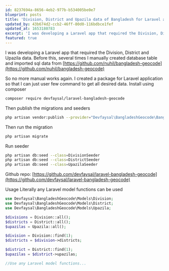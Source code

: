 ```yaml
---
id: 8237694a-8656-4eb2-977b-b534005be0e7
blueprint: posts
title: 'Division, District and Upazila data of Bangladesh for Laravel application'
updated_by: 43b674d2-ccb2-46ff-80d0-116bdbce1fef
updated_at: 1653180783
excerpt: 'I was developing a Laravel app that required the Division, District and Upazila data.Before this, several times I manually created database table and imported sql data from https://github.com/nuhil/ba ...'
featured: true
---
```

I was developing a Laravel app that required the Division, District and Upazila data.
Before this, several times I manually created database table and imported sql data from [https://github.com/nuhil/bangladesh-geocode](https://github.com/nuhil/bangladesh-geocode) 

So no more manual works again. I created a package for Laravel application so that I can just user few command to get all desired data.
Install using composer 
```bash
composer require devfaysal/laravel-bangladesh-geocode
```

Then publish the migrations and seeders
```bash
php artisan vendor:publish --provider="Devfaysal\BangladeshGeocode\BangladeshGeocodeServiceProvider"
```

Then run the migration
```bash
php artisan migrate
```

Run seeder

```bash
php artisan db:seed --class=DivisionSeeder
php artisan db:seed --class=DistrictSeeder
php artisan db:seed --class=UpazilaSeeder
```

Github repo: [https://github.com/devfaysal/laravel-bangladesh-geocode](https://github.com/devfaysal/laravel-bangladesh-geocode)

Usage
Literally any Laravel model functions can be used

```php
use Devfaysal\BangladeshGeocode\Models\Division;
use Devfaysal\BangladeshGeocode\Models\District;
use Devfaysal\BangladeshGeocode\Models\Upazila;

$divisions = Division::all();
$districts = District::all();
$upazilas = Upazila::all();

$division = Division::find(1);
$districts = $division->districts;

$district = District::find(1);
$upazilas = $district->upazilas;

//Use any Laravel model functions...
```
